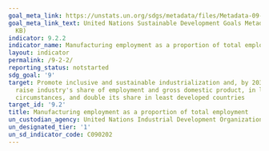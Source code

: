 ```yaml
---
goal_meta_link: https://unstats.un.org/sdgs/metadata/files/Metadata-09-02-02.pdf
goal_meta_link_text: United Nations Sustainable Development Goals Metadata (PDF 324
  KB)
indicator: 9.2.2
indicator_name: Manufacturing employment as a proportion of total employment
layout: indicator
permalink: /9-2-2/
reporting_status: notstarted
sdg_goal: '9'
target: Promote inclusive and sustainable industrialization and, by 2030, significantly
  raise industry's share of employment and gross domestic product, in line with national
  circumstances, and double its share in least developed countries
target_id: '9.2'
title: Manufacturing employment as a proportion of total employment
un_custodian_agency: United Nations Industrial Development Organization (UNIDO)
un_designated_tier: '1'
un_sd_indicator_code: C090202
---
```

